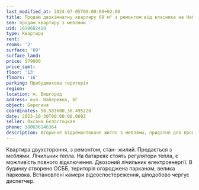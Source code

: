 ```yaml
---
last_modified_at: 2024-07-05T00:00:00+02:00
title: Продаю двокімнатну квартиру 69 м² з ремонтом від власника на Набережній
seo: продам квартиру з меблями
uid: 1698682418
type: Квартира
rent:
rooms: '2'
surface: '69'
surface_land:
price: $79000
price_sqmt:
floor: '13'
floors: '16'
parking: Прибудинкова територія
region:
location: м. Вишгород
address: вул. Набережна, 6Г
object: Берегиня
coordinates: 50.583600,30.495220
date: 2023-10-30T00:00:00.000Z
seller: Оксана Бєлостоцкая
phone: 380636146364
description: Вторинне відремонтоване житло з меблями, придатне для проживання
---
```


Квартира двухстороння, з ремонтом, стан- жилий. Продається з меблями. Лічильник тепла. На батареях стоять регулятори тепла, є можливість повного відключення. Двозоний лічильник електроенергії. В будинку створено ОСББ, територія огороджена парканом, велика парковка. Встановлені камери відеоспостереження, цілодобово чергує диспетчер.
